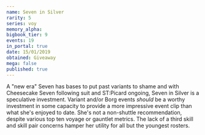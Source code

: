 ```yaml
---
name: Seven in Silver
rarity: 5
series: voy
memory_alpha:
bigbook_tier: 9
events: 19
in_portal: true
date: 15/01/2019
obtained: Giveaway
mega: false
published: true
---
```


A "new era" Seven has bases to put past variants to shame and with Cheesecake Seven following suit and ST:Picard ongoing, Seven in Silver is a speculative investment. Variant and/or Borg events *should* be a worthy investment in some capacity to provide a more impressive event clip than what she's enjoyed to date. She's not a non-shuttle recommendation, despite various top ten voyage or gauntlet metrics. The lack of a third skill and skill pair concerns hamper her utility for all but the youngest rosters.
